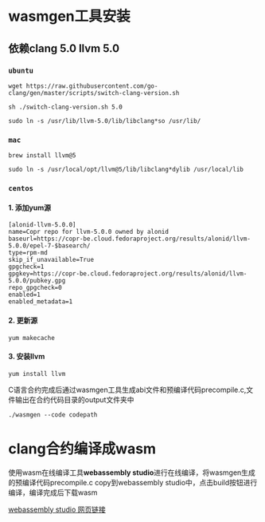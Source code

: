 # wasmgen工具安装

## 依赖clang 5.0 llvm 5.0

### ``ubuntu``

```
wget https://raw.githubusercontent.com/go-clang/gen/master/scripts/switch-clang-version.sh

sh ./switch-clang-version.sh 5.0

sudo ln -s /usr/lib/llvm-5.0/lib/libclang*so /usr/lib/

```

### ``mac``

```
brew install llvm@5

sudo ln -s /usr/local/opt/llvm@5/lib/libclang*dylib /usr/local/lib

```

### ``centos``

#### 1. 添加yum源

```
[alonid-llvm-5.0.0]
name=Copr repo for llvm-5.0.0 owned by alonid
baseurl=https://copr-be.cloud.fedoraproject.org/results/alonid/llvm-5.0.0/epel-7-$basearch/
type=rpm-md
skip_if_unavailable=True
gpgcheck=1
gpgkey=https://copr-be.cloud.fedoraproject.org/results/alonid/llvm-5.0.0/pubkey.gpg
repo_gpgcheck=0
enabled=1
enabled_metadata=1
```

#### 2. 更新源
``yum makecache``

#### 3. 安装llvm
``yum install llvm``


C语言合约完成后通过wasmgen工具生成abi文件和预编译代码precompile.c,文件输出在合约代码目录的output文件夹中

```
./wasmgen --code codepath
```

# clang合约编译成wasm

使用wasm在线编译工具**webassembly studio**进行在线编译，将wasmgen生成的预编译代码precompile.c copy到webassembly studio中，点击build按钮进行编译，编译完成后下载wasm

[webassembly studio 网页链接](https://webassembly.studio/)
